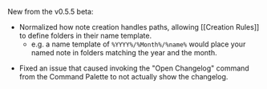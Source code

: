New from the v0.5.5 beta:
* Normalized how note creation handles paths, allowing [[Creation Rules]] to define folders in their name template.
	* e.g. a name template of `%YYYY%/%Month%/%name%` would place your named note in folders matching the year and the month.
- Fixed an issue that caused invoking the "Open Changelog" command from the Command Palette to not actually show the changelog.